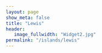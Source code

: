 ```yaml
---
layout: page
show_meta: false
title: "Lewis"
header:
   image_fullwidth: "Widget2.jpg"
permalink: "/islands/lewis"
---
```

